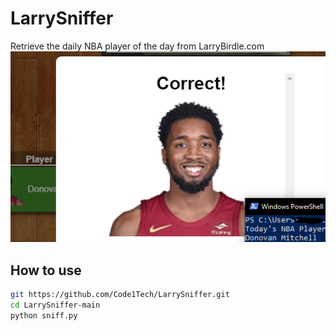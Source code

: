 # LarrySniffer
Retrieve the daily NBA player of the day from LarryBirdle.com
![Image](Showcase.png)

## How to use
```bash
git https://github.com/Code1Tech/LarrySniffer.git
cd LarrySniffer-main
python sniff.py
```

